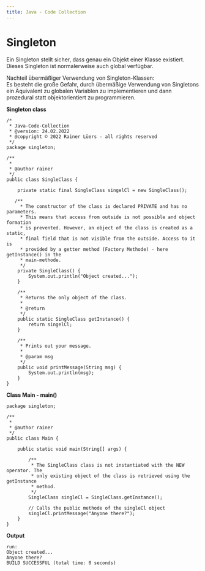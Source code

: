 ```yaml
---
title: Java - Code Collection
---  
```

# Singleton

Ein Singleton stellt sicher, dass genau ein Objekt einer Klasse existiert. Dieses 
Singleton ist normalerweise auch global verfügbar.  

Nachteil übermäßiger Verwendung von Singleton-Klassen:  
Es besteht die große Gefahr, durch übermäßige Verwendung von Singletons ein 
Äquivalent zu globalen Variablen zu implementieren und dann prozedural statt 
objektorientiert zu programmieren.  

**Singleton class**  
```
/*
 * Java-Code-Collection
 * @version: 24.02.2022
 * @copyright © 2022 Rainer Lüers - all rights reserved
 */
package singleton;

/**
 *
 * @author rainer
 */
public class SingleClass {

    private static final SingleClass singelCl = new SingleClass();

   /**
     * The constructor of the class is declared PRIVATE and has no parameters.
     * This means that access from outside is not possible and object formation
     * is prevented. However, an object of the class is created as a static,
     * final field that is not visible from the outside. Access to it is
     * provided by a getter method (Factory Methode) - here getInstance() in the
     * main-methode.
     */
    private SingleClass() {
        System.out.println("Object created...");
    }

    /**
     * Returns the only object of the class.
     *
     * @return
     */
    public static SingleClass getInstance() {
        return singelCl;
    }

    /**
     * Prints out your message.
     *
     * @param msg
     */
    public void printMessage(String msg) {
        System.out.println(msg);
    }
}
```

**Class Main - main()**  

```
package singleton;

/**
 *
 * @author rainer
 */
public class Main {
    
    public static void main(String[] args) {

        /**
         * The SingleClass class is not instantiated with the NEW operator. The
         * only existing object of the class is retrieved using the getInstance
         * method.
         */
        SingleClass singleCl = SingleClass.getInstance();
        
        // Calls the public methode of the singleCl object
        singleCl.printMessage("Anyone there?");
    }
}
```
**Output**  

```
run:
Object created...
Anyone there?
BUILD SUCCESSFUL (total time: 0 seconds)

```























